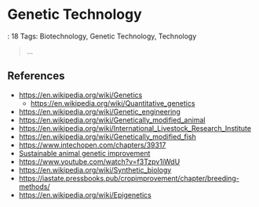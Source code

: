 # Genetic Technology

: 18
Tags: Biotechnology, Genetic Technology, Technology

> …
> 

## References

- https://en.wikipedia.org/wiki/Genetics
    - https://en.wikipedia.org/wiki/Quantitative_genetics
- https://en.wikipedia.org/wiki/Genetic_engineering
- https://en.wikipedia.org/wiki/Genetically_modified_animal
- https://en.wikipedia.org/wiki/International_Livestock_Research_Institute
- https://en.wikipedia.org/wiki/Genetically_modified_fish
- https://www.intechopen.com/chapters/39317
- [Sustainable animal genetic improvement](https://www.e3s-conferences.org/articles/e3sconf/pdf/2022/02/e3sconf_icesai2021_00001.pdf)
- https://www.youtube.com/watch?v=f3Tzpv1iWdU
- https://en.wikipedia.org/wiki/Synthetic_biology
- https://iastate.pressbooks.pub/cropimprovement/chapter/breeding-methods/
- https://en.wikipedia.org/wiki/Epigenetics
